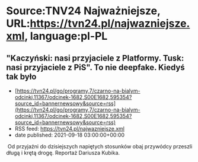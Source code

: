 # Source:TNV24 Najważniejsze, URL:https://tvn24.pl/najwazniejsze.xml, language:pl-PL

## "Kaczyński: nasi przyjaciele z Platformy. Tusk: nasi przyjaciele z PiS". To nie deepfake. Kiedyś tak było
 - [https://tvn24.pl/go/programy,7/czarno-na-bialym-odcinki,11367/odcinek-1682,S00E1682,595354?source_id=bannernewsowy&source=rss](https://tvn24.pl/go/programy,7/czarno-na-bialym-odcinki,11367/odcinek-1682,S00E1682,595354?source_id=bannernewsowy&source=rss)
 - RSS feed: https://tvn24.pl/najwazniejsze.xml
 - date published: 2021-09-18 03:00:00+00:00

<img alt="" src="https://tvn24.pl/najnowsze/cdn-zdjecie2e4ce9747e45094d8f35845b3e09bee7-tusk-i-kaczynski-kiedys-mowili-jednym-glosem-i-byli-po-tej-samej-stronie-politycznej-barykady-3681769/alternates/LANDSCAPE_1280" />
    Od przyjaźni do dzisiejszych napiętych stosunków obaj przywódcy przeszli długą i krętą drogę. Reportaż Dariusza Kubika.


